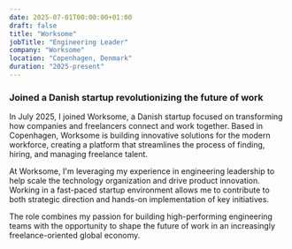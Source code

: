 ```yaml
---
date: 2025-07-01T00:00:00+01:00
draft: false
title: "Worksome"
jobTitle: "Engineering Leader"
company: "Worksome"
location: "Copenhagen, Denmark"
duration: "2025-present"
---
```

### Joined a Danish startup revolutionizing the future of work

In July 2025, I joined Worksome, a Danish startup focused on transforming how companies and freelancers connect and work together. Based in Copenhagen, Worksome is building innovative solutions for the modern workforce, creating a platform that streamlines the process of finding, hiring, and managing freelance talent.

At Worksome, I'm leveraging my experience in engineering leadership to help scale the technology organization and drive product innovation. Working in a fast-paced startup environment allows me to contribute to both strategic direction and hands-on implementation of key initiatives.

The role combines my passion for building high-performing engineering teams with the opportunity to shape the future of work in an increasingly freelance-oriented global economy.
